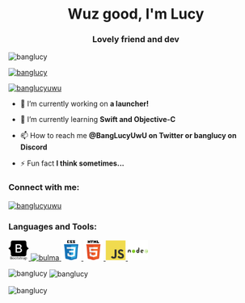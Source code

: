 <h1 align="center">Wuz good, I'm Lucy</h1>
<h3 align="center">Lovely friend and dev</h3>

<p align="left"> <img src="https://komarev.com/ghpvc/?username=banglucy&label=Profile%20views&color=0e75b6&style=flat" alt="banglucy" /> </p>

<p align="left"> <a href="https://github.com/ryo-ma/github-profile-trophy"><img src="https://github-profile-trophy.vercel.app/?username=banglucy" alt="banglucy" /></a> </p>

<p align="left"> <a href="https://twitter.com/banglucyuwu" target="blank"><img src="https://img.shields.io/twitter/follow/banglucyuwu?logo=twitter&style=for-the-badge" alt="banglucyuwu" /></a> </p>

- 🔭 I’m currently working on **a launcher!**

- 🌱 I’m currently learning **Swift and Objective-C**

- 📫 How to reach me **@BangLucyUwU on Twitter or banglucy on Discord**

- ⚡ Fun fact **I think sometimes...**

<h3 align="left">Connect with me:</h3>
<p align="left">
<a href="https://twitter.com/banglucyuwu" target="blank"><img align="center" src="https://raw.githubusercontent.com/rahuldkjain/github-profile-readme-generator/master/src/images/icons/Social/twitter.svg" alt="banglucyuwu" height="30" width="40" /></a>
</p>

<h3 align="left">Languages and Tools:</h3>
<p align="left"> <a href="https://getbootstrap.com" target="_blank" rel="noreferrer"> <img src="https://raw.githubusercontent.com/devicons/devicon/master/icons/bootstrap/bootstrap-plain-wordmark.svg" alt="bootstrap" width="40" height="40"/> </a> <a href="https://bulma.io/" target="_blank" rel="noreferrer"> <img src="https://raw.githubusercontent.com/gilbarbara/logos/804dc257b59e144eaca5bc6ffd16949752c6f789/logos/bulma.svg" alt="bulma" width="40" height="40"/> </a> <a href="https://www.w3schools.com/css/" target="_blank" rel="noreferrer"> <img src="https://raw.githubusercontent.com/devicons/devicon/master/icons/css3/css3-original-wordmark.svg" alt="css3" width="40" height="40"/> </a> <a href="https://www.w3.org/html/" target="_blank" rel="noreferrer"> <img src="https://raw.githubusercontent.com/devicons/devicon/master/icons/html5/html5-original-wordmark.svg" alt="html5" width="40" height="40"/> </a> <a href="https://developer.mozilla.org/en-US/docs/Web/JavaScript" target="_blank" rel="noreferrer"> <img src="https://raw.githubusercontent.com/devicons/devicon/master/icons/javascript/javascript-original.svg" alt="javascript" width="40" height="40"/> </a> <a href="https://nodejs.org" target="_blank" rel="noreferrer"> <img src="https://raw.githubusercontent.com/devicons/devicon/master/icons/nodejs/nodejs-original-wordmark.svg" alt="nodejs" width="40" height="40"/> </a> </p>

<p><img align="left" src="https://github-readme-stats.vercel.app/api/top-langs?username=banglucy&show_icons=true&locale=en&layout=compact" alt="banglucy" /></p>

<p>&nbsp;<img align="center" src="https://github-readme-stats.vercel.app/api?username=banglucy&show_icons=true&locale=en" alt="banglucy" /></p>

<p><img align="center" src="https://github-readme-streak-stats.herokuapp.com/?user=banglucy&" alt="banglucy" /></p>
